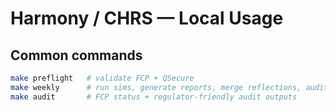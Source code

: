 # Harmony / CHRS — Local Usage

## Common commands
```bash
make preflight   # validate FCP + QSecure
make weekly      # run sims, generate reports, merge reflections, audit digest
make audit       # FCP status + regulator-friendly audit outputs
```
